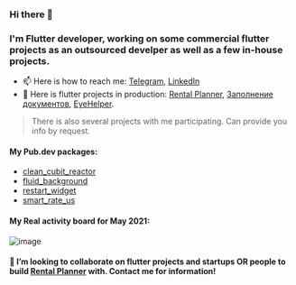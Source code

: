 ### Hi there 👋
### I'm Flutter developer, working on some commercial flutter projects as an outsourced develper as well as a few in-house projects.


- 📫 Here is how to reach me: [Telegram](https://t.me/diaglyonok), [LinkedIn](https://www.linkedin.com/in/olegdidenko/)
- 📲 Here is flutter projects in production: [Rental Planner](https://www.rentalplanner.io/), [Заполнение документов](https://zapolnenie-dokumento-0.flycricket.io/), [EyeHelper](https://eye-helper.flycricket.io/).
> There is also several projects with me participating. Can provide you info by request.

#### My Pub.dev packages:
- [clean_cubit_reactor](https://pub.dev/packages/clean_cubit_reactor)
- [fluid_background](https://pub.dev/packages/fluid_background)
- [restart_widget](https://pub.dev/packages/restart_widget)
- [smart_rate_us](https://pub.dev/packages/smart_rate_us)

#### My Real activity board for May 2021:
![image](https://user-images.githubusercontent.com/18545029/118035689-38798b80-b374-11eb-8fc0-c523ea9b4447.png)

#### 👯 I’m looking to collaborate on flutter projects and startups OR people to build [Rental Planner](https://www.rentalplanner.io/) with. Contact me for information!
